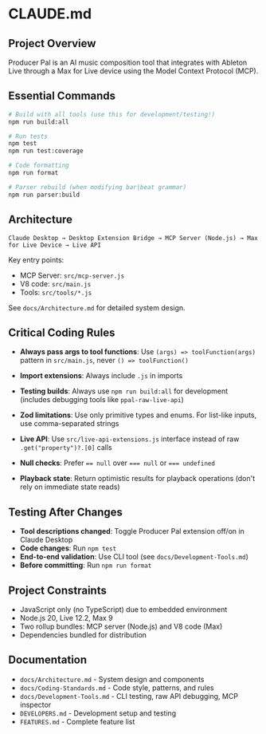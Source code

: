 # CLAUDE.md

## Project Overview

Producer Pal is an AI music composition tool that integrates with Ableton Live
through a Max for Live device using the Model Context Protocol (MCP).

## Essential Commands

```bash
# Build with all tools (use this for development/testing!)
npm run build:all

# Run tests
npm test
npm run test:coverage

# Code formatting
npm run format

# Parser rebuild (when modifying bar|beat grammar)
npm run parser:build
```

## Architecture

```
Claude Desktop → Desktop Extension Bridge → MCP Server (Node.js) → Max for Live Device → Live API
```

Key entry points:

- MCP Server: `src/mcp-server.js`
- V8 code: `src/main.js`
- Tools: `src/tools/*.js`

See `docs/Architecture.md` for detailed system design.

## Critical Coding Rules

- **Always pass args to tool functions**: Use `(args) => toolFunction(args)`
  pattern in `src/main.js`, never `() => toolFunction()`

- **Import extensions**: Always include `.js` in imports

- **Testing builds**: Always use `npm run build:all` for development (includes
  debugging tools like `ppal-raw-live-api`)

- **Zod limitations**: Use only primitive types and enums. For list-like inputs,
  use comma-separated strings

- **Live API**: Use `src/live-api-extensions.js` interface instead of raw
  `.get("property")?.[0]` calls

- **Null checks**: Prefer `== null` over `=== null` or `=== undefined`

- **Playback state**: Return optimistic results for playback operations (don't
  rely on immediate state reads)

## Testing After Changes

- **Tool descriptions changed**: Toggle Producer Pal extension off/on in Claude
  Desktop
- **Code changes**: Run `npm test`
- **End-to-end validation**: Use CLI tool (see `docs/Development-Tools.md`)
- **Before committing**: Run `npm run format`

## Project Constraints

- JavaScript only (no TypeScript) due to embedded environment
- Node.js 20, Live 12.2, Max 9
- Two rollup bundles: MCP server (Node.js) and V8 code (Max)
- Dependencies bundled for distribution

## Documentation

- `docs/Architecture.md` - System design and components
- `docs/Coding-Standards.md` - Code style, patterns, and rules
- `docs/Development-Tools.md` - CLI testing, raw API debugging, MCP inspector
- `DEVELOPERS.md` - Development setup and testing
- `FEATURES.md` - Complete feature list
